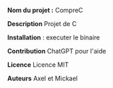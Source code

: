 **Nom du projet :**
CompreC

**Description**
Projet de C

**Installation** :
executer le binaire

**Contribution**
ChatGPT pour l'aide 

**Licence**
Licence MIT

**Auteurs**
Axel et Mickael
